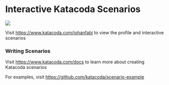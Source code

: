 # Interactive Katacoda Scenarios

[![](http://shields.katacoda.com/katacoda/johanfabi/count.svg)](https://www.katacoda.com/johanfabi "Get your profile on Katacoda.com")

Visit https://www.katacoda.com/johanfabi to view the profile and interactive scenarios

### Writing Scenarios
Visit https://www.katacoda.com/docs to learn more about creating Katacoda scenarios

For examples, visit https://github.com/katacoda/scenario-example
